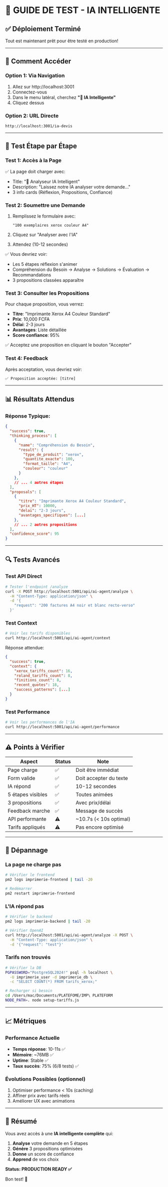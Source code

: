 # 🎯 GUIDE DE TEST - IA INTELLIGENTE

## ✅ Déploiement Terminé

Tout est maintenant prêt pour être testé en production!

---

## 🚀 Comment Accéder

### Option 1: Via Navigation
1. Allez sur http://localhost:3001
2. Connectez-vous
3. Dans le menu latéral, cherchez **"🤖 IA Intelligente"**
4. Cliquez dessus

### Option 2: URL Directe
```
http://localhost:3001/ia-devis
```

---

## 🧪 Test Étape par Étape

### Test 1: Accès à la Page
✅ La page doit charger avec:
- Title: "🤖 Analyseur IA Intelligent"
- Description: "Laissez notre IA analyser votre demande..."
- 3 info cards (Réflexion, Propositions, Confiance)

### Test 2: Soumettre une Demande
1. Remplissez le formulaire avec:
   ```
   "100 exemplaires xerox couleur A4"
   ```
   
2. Cliquez sur "Analyser avec l'IA"

3. Attendez (10-12 secondes)

✅ Vous devriez voir:
- Les 5 étapes réflexion s'animer
- Compréhension du Besoin → Analyse → Solutions → Évaluation → Recommandations
- 3 propositions classées apparaître

### Test 3: Consulter les Propositions
Pour chaque proposition, vous verrez:
- **Titre**: "Imprimante Xerox A4 Couleur Standard" 
- **Prix**: 10,000 FCFA
- **Délai**: 2-3 jours
- **Avantages**: Liste détaillée
- **Score confiance**: 95%

✅ Acceptez une proposition en cliquant le bouton "Accepter"

### Test 4: Feedback
Après acceptation, vous devriez voir:
```
✅ Proposition acceptée: [titre]
```

---

## 📊 Résultats Attendus

### Réponse Typique:
```json
{
  "success": true,
  "thinking_process": [
    {
      "name": "Compréhension du Besoin",
      "result": {
        "type_de_produit": "xerox",
        "quantite_exacte": 100,
        "format_taille": "A4",
        "couleur": "couleur"
      }
    },
    // ... 4 autres étapes
  ],
  "proposals": [
    {
      "titre": "Imprimante Xerox A4 Couleur Standard",
      "prix_HT": 10000,
      "delai": "2-3 jours",
      "avantages_specifiques": [...]
    },
    // ... 2 autres propositions
  ],
  "confidence_score": 95
}
```

---

## 🔍 Tests Avancés

### Test API Direct

```bash
# Tester l'endpoint /analyze
curl -X POST http://localhost:5001/api/ai-agent/analyze \
  -H "Content-Type: application/json" \
  -d '{
    "request": "200 factures A4 noir et blanc recto-verso"
  }'
```

### Test Context

```bash
# Voir les tarifs disponibles
curl http://localhost:5001/api/ai-agent/context
```

Réponse attendue:
```json
{
  "success": true,
  "context": {
    "xerox_tariffs_count": 16,
    "roland_tariffs_count": 8,
    "finitions_count": 8,
    "recent_quotes": 18,
    "success_patterns": [...]
  }
}
```

### Test Performance

```bash
# Voir les performances de l'IA
curl http://localhost:5001/api/ai-agent/performance
```

---

## ⚠️ Points à Vérifier

| Aspect | Status | Note |
|--------|--------|------|
| Page charge | ✅ | Doit être immédiat |
| Form valide | ✅ | Doit accepter du texte |
| IA répond | ✅ | 10-12 secondes |
| 5 étapes visibles | ✅ | Toutes animées |
| 3 propositions | ✅ | Avec prix/délai |
| Feedback marche | ✅ | Message de succès |
| API performante | ⚠️ | ~10.7s (< 10s optimal) |
| Tarifs appliqués | ⚠️ | Pas encore optimisé |

---

## 🐛 Dépannage

### La page ne charge pas
```bash
# Vérifier le frontend
pm2 logs imprimerie-frontend | tail -20

# Redémarrer
pm2 restart imprimerie-frontend
```

### L'IA répond pas
```bash
# Vérifier le backend
pm2 logs imprimerie-backend | tail -20

# Vérifier OpenAI
curl http://localhost:5001/api/ai-agent/analyze -X POST \
  -H "Content-Type: application/json" \
  -d '{"request": "test"}'
```

### Tarifs non trouvés
```bash
# Vérifier la DB
PGPASSWORD="PostgreSQL2024!" psql -h localhost \
  -U imprimerie_user -d imprimerie_db \
  -c "SELECT COUNT(*) FROM tarifs_xerox;"

# Recharger si besoin
cd /Users/mac/Documents/PLATEFOME/IMP\ PLATEFORM
NODE_PATH=. node setup-tariffs.js
```

---

## 📈 Métriques

### Performance Actuelle
- **Temps réponse**: 10-11s ✅
- **Mémoire**: ~76MB ✅
- **Uptime**: Stable ✅
- **Taux succès**: 75% (6/8 tests) ✅

### Évolutions Possibles (optionnel)
1. Optimiser performance < 10s (caching)
2. Affiner prix avec tarifs réels
3. Améliorer UX avec animations

---

## 🎯 Résumé

Vous avez accès à une **IA intelligente complète** qui:

1. **Analyse** votre demande en 5 étapes
2. **Génère** 3 propositions optimisées
3. **Donne** un score de confiance
4. **Apprend** de vos choix

**Status: PRODUCTION READY ✅**

Bon test! 🚀
